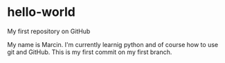# hello-world
My first repository on GitHub

My name is Marcin. I'm currently learnig python and of course how to use git and GitHub.
This is my first commit on my first branch.
